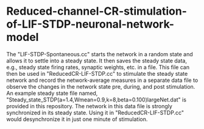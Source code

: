 # Reduced-channel-CR-stimulation-of-LIF-STDP-neuronal-network-model

The "LIF-STDP-Spontaneous.cc" starts the network in a random state and allows it to settle into a steady state. It then saves the steady state data, e.g., steady state firing rates, synaptic weights, etc. in a file. This file can then be used in "ReducedCR-LIF-STDP.cc" to stimulate the steady state network and record the network-average measures in a separate data file to observe the changes in the network state pre, during, and post stimulation. An example steady state file named, "Steady_state_STDP(a=1.4,Wmean=0.9,k=8,beta=0.100)largeNet.dat" is provided in this repository. The network in this data file is strongly synchronized in its steady state. Using it in "ReducedCR-LIF-STDP.cc" would desynchronize it in just one minute of stimulation. 
